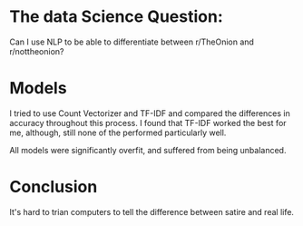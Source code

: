 # The data Science Question:

Can I use NLP to be able to differentiate between r/TheOnion and r/nottheonion? 

# Models

I tried to use Count Vectorizer and TF-IDF and compared the differences in accuracy throughout this process. I found that TF-IDF worked the best for me, although, still none of the performed particularly well. 

All models were significantly overfit, and suffered from being unbalanced. 

# Conclusion 

It's hard to trian computers to tell the difference between satire and real life.
